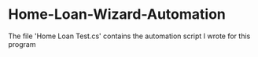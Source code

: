 # Home-Loan-Wizard-Automation

The file 'Home Loan Test.cs' contains the automation script I wrote for this program
